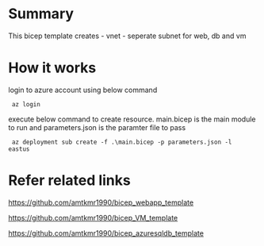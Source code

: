 <h1> Summary </h1>
This bicep template creates 
- vnet 
- seperate subnet for web, db and vm 

<h1> How it works </h1>

login to azure account using below command 

<code> az login </code>

execute below command to create resource. main.bicep is the main module to run and parameters.json is the paramter file to pass 

<code> az deployment sub create -f .\main.bicep -p parameters.json -l eastus </code>

<h1> Refer related links </h1>

https://github.com/amtkmr1990/bicep_webapp_template

https://github.com/amtkmr1990/bicep_VM_template

https://github.com/amtkmr1990/bicep_azuresqldb_template
